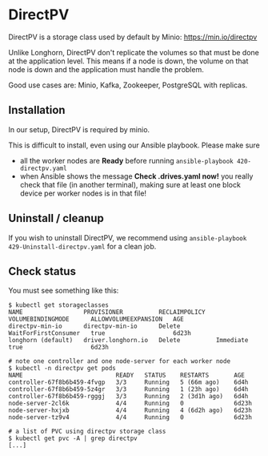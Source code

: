 # DirectPV

DirectPV is a storage class used by default by Minio: https://min.io/directpv

Unlike Longhorn, DirectPV don't replicate the volumes so that must be done at the application level. This means if a node is down, the volume on that node is down and the application must handle the problem.

Good use cases are: Minio, Kafka, Zookeeper, PostgreSQL with replicas. 

## Installation

In our setup, DirectPV is required by minio.

This is difficult to install, even using our Ansible playbook. Please make sure
- all the worker nodes are __Ready__ before running `ansible-playbook 420-directpv.yaml`
- when Ansible shows the message __Check .drives.yaml now!__ you really check that file (in another terminal), making sure at least one block device per worker nodes is in that file!

## Uninstall / cleanup

If you wish to uninstall DirectPV, we recommend using `ansible-playbook 429-Uninstall-directpv.yaml` for a clean job.

## Check status

You must see something like this:

```
$ kubectl get storageclasses
NAME                 PROVISIONER          RECLAIMPOLICY   VOLUMEBINDINGMODE      ALLOWVOLUMEEXPANSION   AGE
directpv-min-io      directpv-min-io      Delete          WaitForFirstConsumer   true                   6d23h
longhorn (default)   driver.longhorn.io   Delete          Immediate              true                   6d23h

# note one controller and one node-server for each worker node
$ kubectl -n directpv get pods
NAME                          READY   STATUS    RESTARTS       AGE
controller-67f8b6b459-4fvgp   3/3     Running   5 (66m ago)    6d4h
controller-67f8b6b459-5z4gr   3/3     Running   1 (23h ago)    6d4h
controller-67f8b6b459-rgggj   3/3     Running   2 (3d1h ago)   6d4h
node-server-2cl6k             4/4     Running   0              6d23h
node-server-hxjxb             4/4     Running   4 (6d2h ago)   6d23h
node-server-tz9v4             4/4     Running   0              6d23h

# a list of PVC using directpv storage class
$ kubectl get pvc -A | grep directpv
[...]
```

